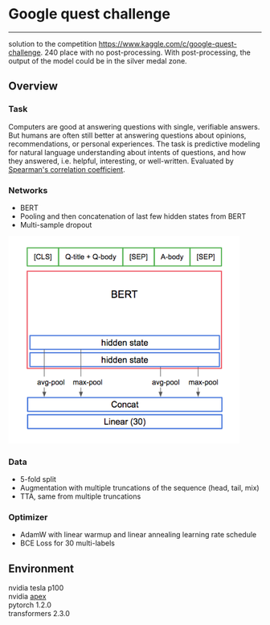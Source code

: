 # Google quest challenge

----
solution to the competition https://www.kaggle.com/c/google-quest-challenge. 240 place with no post-processing. With post-processing, the output of the model could be in the silver medal zone.

## Overview
### Task
Computers are good at answering questions with single, verifiable answers. But humans are often still better at answering questions about opinions, recommendations, or personal experiences. The task is predictive modeling for natural language understanding about intents of questions, and how they answered, i.e. helpful, interesting, or well-written. Evaluated by [Spearman's correlation coefficient](https://en.wikipedia.org/wiki/Spearman%27s_rank_correlation_coefficient).

### Networks
* BERT
* Pooling and then concatenation of last few hidden states from BERT
* Multi-sample dropout

<img src="arch.png" width="460"/>

### Data
* 5-fold split
* Augmentation with multiple truncations of the sequence (head, tail, mix)
* TTA, same from multiple truncations

### Optimizer
* AdamW with linear warmup and linear annealing learning rate schedule
* BCE Loss for 30 multi-labels


## Environment
nvidia tesla p100  
nvidia [apex](https://www.kaggle.com/shutil/nvidia-apex)  
pytorch 1.2.0  
transformers 2.3.0
